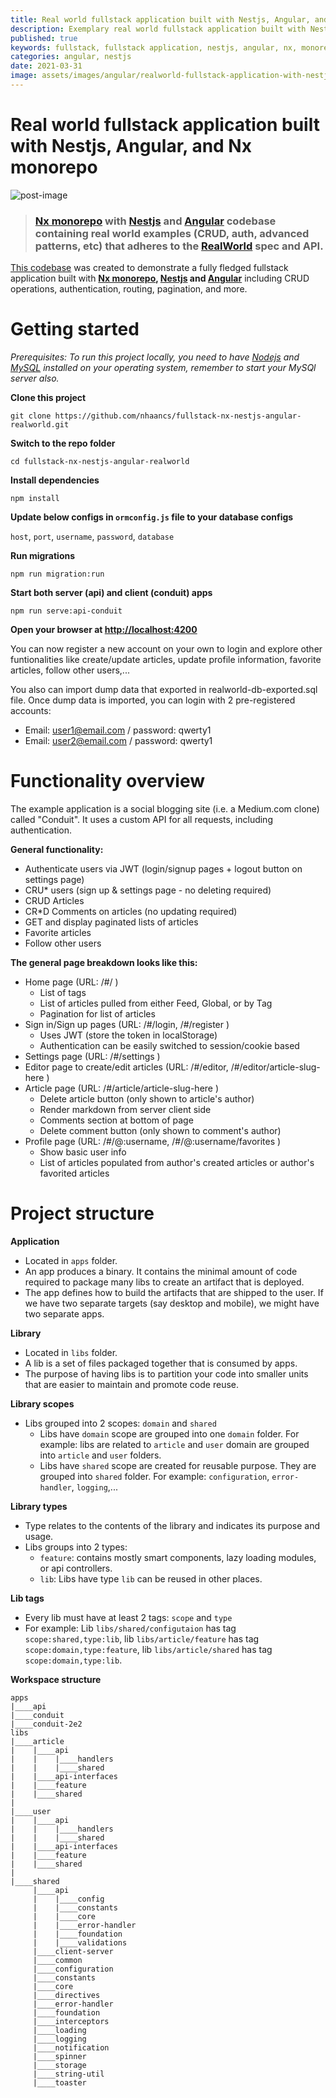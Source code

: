 ```yaml
---
title: Real world fullstack application built with Nestjs, Angular, and Nx monorepo
description: Exemplary real world fullstack application built with Nestjs, Angular, and Nx monorepo.
published: true
keywords: fullstack, fullstack application, nestjs, angular, nx, monorepo
categories: angular, nestjs
date: 2021-03-31
image: assets/images/angular/realworld-fullstack-application-with-nestjs-angular-nx/post-image.jpg
---
```


# Real world fullstack application built with Nestjs, Angular, and Nx monorepo

![post-image](assets/images/angular/realworld-fullstack-application-with-nestjs-angular-nx/post-image.jpg)

> ### [Nx monorepo](https://nx.dev) with [Nestjs](https://nestjs.com) and [Angular](https://angular.io) codebase containing real world examples (CRUD, auth, advanced patterns, etc) that adheres to the [RealWorld](https://github.com/gothinkster/realworld) spec and API.


[This codebase](https://github.com/nhaancs/fullstack-nx-nestjs-angular-realworld) was created to demonstrate a fully fledged fullstack application built with **[Nx monorepo](https://nx.dev), [Nestjs](https://nestjs.com) and [Angular](https://angular.io)** including CRUD operations, authentication, routing, pagination, and more.

# Getting started
*Prerequisites: To run this project locally, you need to have [Nodejs](https://nodejs.org/) and [MySQL](https://www.mysql.com/) installed on your operating system, remember to start your MySQl server also.*

**Clone this project**

`git clone https://github.com/nhaancs/fullstack-nx-nestjs-angular-realworld.git`

**Switch to the repo folder**

`cd fullstack-nx-nestjs-angular-realworld`

**Install dependencies**

`npm install`

**Update below configs in `ormconfig.js` file to your database configs**

`host`, `port`, `username`, `password`, `database`

**Run migrations**

`npm run migration:run`

**Start both server (api) and client (conduit) apps**

`npm run serve:api-conduit`

**Open your browser at [http://localhost:4200](http://localhost:4200)**

You can now register a new account on your own to login and explore other funtionalities like create/update articles, update profile information, favorite articles, follow other users,... 

You also can import dump data that exported in realworld-db-exported.sql file. Once dump data is imported, you can login with 2 pre-registered accounts: 
- Email: user1@email.com / password: qwerty1 
- Email: user2@email.com / password: qwerty1

# Functionality overview
The example application is a social blogging site (i.e. a Medium.com clone) called "Conduit". It uses a custom API for all requests, including authentication.

**General functionality:**
- Authenticate users via JWT (login/signup pages + logout button on settings page)
- CRU* users (sign up & settings page - no deleting required)
- CRUD Articles
- CR*D Comments on articles (no updating required)
- GET and display paginated lists of articles
- Favorite articles
- Follow other users

**The general page breakdown looks like this:**
- Home page (URL: /#/ )
    - List of tags
    - List of articles pulled from either Feed, Global, or by Tag
    - Pagination for list of articles
- Sign in/Sign up pages (URL: /#/login, /#/register )
    - Uses JWT (store the token in localStorage)
    - Authentication can be easily switched to session/cookie based
- Settings page (URL: /#/settings )
- Editor page to create/edit articles (URL: /#/editor, /#/editor/article-slug-here )
- Article page (URL: /#/article/article-slug-here )
    - Delete article button (only shown to article's author)
    - Render markdown from server client side
    - Comments section at bottom of page
    - Delete comment button (only shown to comment's author)
- Profile page (URL: /#/@:username, /#/@:username/favorites )
    - Show basic user info
    - List of articles populated from author's created articles or author's favorited articles

# Project structure
**Application**
- Located in `apps` folder.
- An app produces a binary. It contains the minimal amount of code required to package many libs to create an artifact that is deployed.
- The app defines how to build the artifacts that are shipped to the user. If we have two separate targets (say desktop and mobile), we might have two separate apps.

**Library**
- Located in `libs` folder.
- A lib is a set of files packaged together that is consumed by apps.
- The purpose of having libs is to partition your code into smaller units that are easier to maintain and promote code reuse.

**Library scopes**
- Libs grouped into 2 scopes: `domain` and `shared`
    - Libs have `domain` scope are grouped into one `domain` folder. For example: libs are related to `article` and `user` domain are grouped into `article` and `user` folders.
    - Libs have `shared` scope are created for reusable purpose. They are grouped into `shared` folder. For example: `configuration`, `error-handler`, `logging`,...

**Library types**
- Type relates to the contents of the library and indicates its purpose and usage.
- Libs groups into 2 types: 
    - `feature`: contains mostly smart components, lazy loading modules, or api controllers.
    - `lib`: Libs have type `lib` can be reused in other places.

**Lib tags**
- Every lib must have at least 2 tags: `scope` and `type`
- For example: Lib `libs/shared/configutaion` has tag `scope:shared,type:lib`, lib `libs/article/feature` has tag `scope:domain,type:feature`, lib `libs/article/shared` has tag `scope:domain,type:lib`.

**Workspace structure**

```
apps
|____api
|____conduit
|____conduit-2e2
libs
|____article
|    |____api
|    |    |____handlers
|    |    |____shared
|    |____api-interfaces
|    |____feature
|    |____shared
|
|____user
|    |____api
|    |    |____handlers
|    |    |____shared
|    |____api-interfaces
|    |____feature
|    |____shared
|       
|____shared
     |____api
     |    |____config
     |    |____constants
     |    |____core
     |    |____error-handler
     |    |____foundation
     |    |____validations
     |____client-server
     |____common
     |____configuration
     |____constants
     |____core
     |____directives
     |____error-handler
     |____foundation
     |____interceptors
     |____loading
     |____logging
     |____notification
     |____spinner
     |____storage
     |____string-util
     |____toaster
```